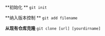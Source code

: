 **初始化  **
 `git init`


**纳入版本控制  **
 `git add filename`

**从现有仓库克隆**
`git clone [url] [yourdirname]`